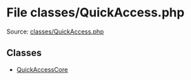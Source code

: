 File classes/QuickAccess.php
=========

Source: [classes/QuickAccess.php](https://github.com/PrestaShop/PrestaShop/blob/1.5.0.1/classes/QuickAccess.php)


Classes
-------

* [QuickAccessCore](class.QuickAccessCore.md)

